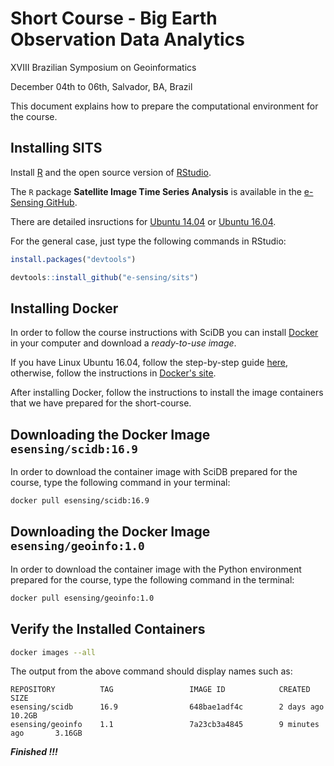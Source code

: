 # Short Course - Big Earth Observation Data Analytics

<p>XVIII Brazilian Symposium on Geoinformatics</p>
<p>December 04th to 06th, Salvador, BA, Brazil</p>

This document explains how to prepare the computational environment for the course.

## Installing SITS

Install [R](https://www.r-project.org/) and the open source version of [RStudio](https://www.rstudio.com/).

The `R` package **Satellite Image Time Series Analysis** is available in the [e-Sensing GitHub](https://github.com/e-sensing/sits).

There are detailed insructions for [Ubuntu 14.04](https://github.com/e-sensing/notebooks/blob/master/geoinfo/SITS-Install-Ubuntu-14.04.md) or [Ubuntu 16.04](https://github.com/e-sensing/notebooks/blob/master/geoinfo/SITS-Install-Ubuntu-16.04.md).

For the general case, just type the following commands in RStudio:
```R
install.packages("devtools")
```

```R
devtools::install_github("e-sensing/sits")
```


## Installing Docker

In order to follow the course instructions with SciDB you can install [Docker](https://www.docker.com) in your computer and download a *ready-to-use image*.

If you have Linux Ubuntu 16.04, follow the step-by-step guide [here](https://www.digitalocean.com/community/tutorials/como-instalar-e-usar-o-docker-no-ubuntu-16-04-pt), otherwise, follow the instructions in [Docker's site](https://www.docker.com/community-edition).

After installing Docker, follow the instructions to install the image containers that we have prepared for the short-course.


## Downloading the Docker Image `esensing/scidb:16.9`

In order to download the container image with SciDB prepared for the course, type the following command in your terminal:
```bash
docker pull esensing/scidb:16.9
```


## Downloading the Docker Image `esensing/geoinfo:1.0`

In order to download the container image with the Python environment prepared for the course, type the following command in the terminal:
```bash
docker pull esensing/geoinfo:1.0
```


## Verify the Installed Containers

```bash
docker images --all
```

The output from the above command should display names such as:
```
REPOSITORY          TAG                 IMAGE ID            CREATED             SIZE
esensing/scidb      16.9                648bae1adf4c        2 days ago          10.2GB
esensing/geoinfo    1.1                 7a23cb3a4845        9 minutes ago       3.16GB
```

***Finished !!!***
